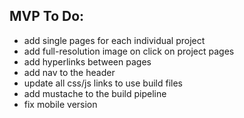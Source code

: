 ## MVP To Do:
* add single pages for each individual project
* add full-resolution image on click on project pages
* add hyperlinks between pages
* add nav to the header
* update all css/js links to use build files
* add mustache to the build pipeline
* fix mobile version